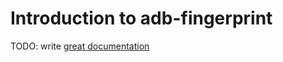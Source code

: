# Introduction to adb-fingerprint

TODO: write [great documentation](http://jacobian.org/writing/what-to-write/)
